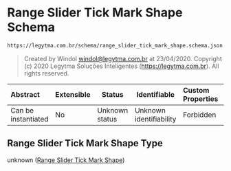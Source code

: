 # Range Slider Tick Mark Shape Schema

```txt
https://legytma.com.br/schema/range_slider_tick_mark_shape.schema.json
```




> Created by Windol [windol@legytma.com.br](mailto:windol@legytma.com.br) at 23/04/2020.
> Copyright (c) 2020 Legytma Soluções Inteligentes (<https://legytma.com.br>). All rights reserved.
>

| Abstract            | Extensible | Status         | Identifiable            | Custom Properties | Additional Properties | Access Restrictions | Defined In                                                                                                            |
| :------------------ | ---------- | -------------- | ----------------------- | :---------------- | --------------------- | ------------------- | --------------------------------------------------------------------------------------------------------------------- |
| Can be instantiated | No         | Unknown status | Unknown identifiability | Forbidden         | Allowed               | none                | [range_slider_tick_mark_shape.schema.json](../schema/range_slider_tick_mark_shape.schema.json) |

## Range Slider Tick Mark Shape Type

unknown ([Range Slider Tick Mark Shape](range_slider_tick_mark_shape.md))
